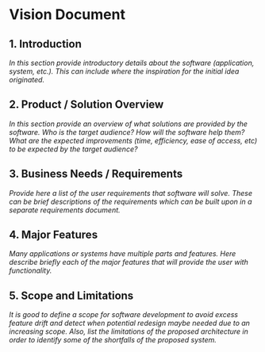 # Vision Document


## 1. Introduction
*In this section provide introductory details about the software (application, system, etc.). This can include where the inspiration for the initial idea originated.*

## 2. Product / Solution Overview
*In this section provide an overview of what solutions are provided by the software. Who is the target audience? How will the software help them? What are the expected improvements (time, efficiency, ease of access, etc) to be expected by the target audience?*

## 3. Business Needs / Requirements
*Provide here a list of the user requirements that software will solve. These can be brief descriptions of the requirements which can be built upon in a separate requirements document.*

## 4. Major Features
*Many applications or systems have multiple parts and features. Here describe briefly each of the major features that will provide the user with functionality.*

## 5. Scope and Limitations
*It is good to define a scope for software development to avoid excess feature drift and detect when potential redesign maybe needed due to an increasing scope. Also, list the limitations of the proposed architecture in order to identify some of the shortfalls of the proposed system.*
